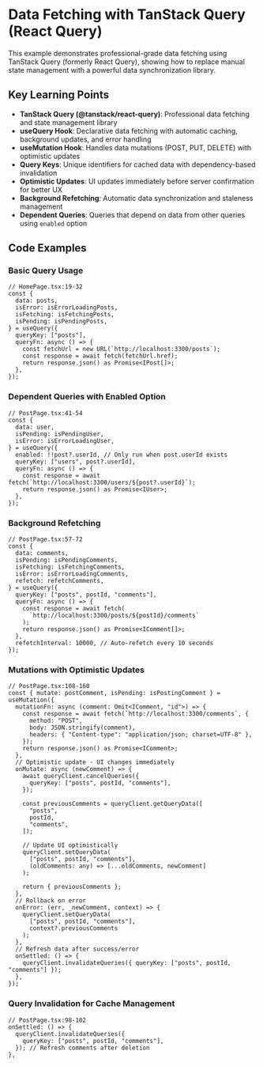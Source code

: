 # Data Fetching with TanStack Query (React Query)

This example demonstrates professional-grade data fetching using TanStack Query (formerly React Query), showing how to replace manual state management with a powerful data synchronization library.

## Key Learning Points

- **TanStack Query (@tanstack/react-query)**: Professional data fetching and state management library
- **useQuery Hook**: Declarative data fetching with automatic caching, background updates, and error handling
- **useMutation Hook**: Handles data mutations (POST, PUT, DELETE) with optimistic updates
- **Query Keys**: Unique identifiers for cached data with dependency-based invalidation
- **Optimistic Updates**: UI updates immediately before server confirmation for better UX
- **Background Refetching**: Automatic data synchronization and staleness management
- **Dependent Queries**: Queries that depend on data from other queries using `enabled` option

## Code Examples

### Basic Query Usage

```tsx
// HomePage.tsx:19-32
const {
  data: posts,
  isError: isErrorLoadingPosts,
  isFetching: isFetchingPosts,
  isPending: isPendingPosts,
} = useQuery({
  queryKey: ["posts"],
  queryFn: async () => {
    const fetchUrl = new URL(`http://localhost:3300/posts`);
    const response = await fetch(fetchUrl.href);
    return response.json() as Promise<IPost[]>;
  },
});
```

### Dependent Queries with Enabled Option

```tsx
// PostPage.tsx:41-54
const {
  data: user,
  isPending: isPendingUser,
  isError: isErrorLoadingUser,
} = useQuery({
  enabled: !!post?.userId, // Only run when post.userId exists
  queryKey: ["users", post?.userId],
  queryFn: async () => {
    const response = await fetch(`http://localhost:3300/users/${post?.userId}`);
    return response.json() as Promise<IUser>;
  },
});
```

### Background Refetching

```tsx
// PostPage.tsx:57-72
const {
  data: comments,
  isPending: isPendingComments,
  isFetching: isFetchingComments,
  isError: isErrorLoadingComments,
  refetch: refetchComments,
} = useQuery({
  queryKey: ["posts", postId, "comments"],
  queryFn: async () => {
    const response = await fetch(
      `http://localhost:3300/posts/${postId}/comments`
    );
    return response.json() as Promise<IComment[]>;
  },
  refetchInterval: 10000, // Auto-refetch every 10 seconds
});
```

### Mutations with Optimistic Updates

```tsx
// PostPage.tsx:108-160
const { mutate: postComment, isPending: isPostingComment } = useMutation({
  mutationFn: async (comment: Omit<IComment, "id">) => {
    const response = await fetch(`http://localhost:3300/comments`, {
      method: "POST",
      body: JSON.stringify(comment),
      headers: { "Content-type": "application/json; charset=UTF-8" },
    });
    return response.json() as Promise<IComment>;
  },
  // Optimistic update - UI changes immediately
  onMutate: async (newComment) => {
    await queryClient.cancelQueries({
      queryKey: ["posts", postId, "comments"],
    });

    const previousComments = queryClient.getQueryData([
      "posts",
      postId,
      "comments",
    ]);

    // Update UI optimistically
    queryClient.setQueryData(
      ["posts", postId, "comments"],
      (oldComments: any) => [...oldComments, newComment]
    );

    return { previousComments };
  },
  // Rollback on error
  onError: (err, _newComment, context) => {
    queryClient.setQueryData(
      ["posts", postId, "comments"],
      context?.previousComments
    );
  },
  // Refresh data after success/error
  onSettled: () => {
    queryClient.invalidateQueries({ queryKey: ["posts", postId, "comments"] });
  },
});
```

### Query Invalidation for Cache Management

```tsx
// PostPage.tsx:98-102
onSettled: () => {
  queryClient.invalidateQueries({
    queryKey: ["posts", postId, "comments"],
  }); // Refresh comments after deletion
},
```
